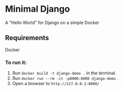 # Minimal Django
A "Hello World" for Django on a simple Docker

## Requirements

Docker

### To run it:
1. Run `docker build -t django-demo .` in the terminal.
2. Run `docker run --rm -it -p8000:8000 django-demo` .
3. Open a browser to `http://127.0.0.1:8000/`
